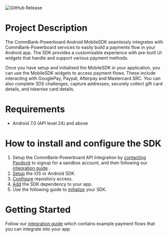 ![GitHub Release](https://img.shields.io/github/v/release/CommBank-PowerBoard/powerboard-android-mobile-sdk)

# Project Description

The CommBank-Powerboard Android MobileSDK seamlessly integrates with CommBank-Powerboard services to easily build a payments
flow in your Android app. The SDK provides a customisable experience with pre-built UI widgets that
handle and support various payment methods.

Once you have setup and initialised the MobileSDK in your application, you can use the MobileSDK
widgets to access payment flows. These include interacting with GooglePay, Paypal, Afterpay and Mastercard SRC. You can also
complete 3DS challenges, capture addresses, securely collect gift card details, and tokenise card
details.

# Requirements

- Android 7.0 (API level 24) and above

# How to install and configure the SDK

1. Setup the CommBank-Powerboard API Integration by [contacting Paydock](https://paydock.com/contact-us/) to
   signup for a sandbox account, and then following
   our [integration guide](https://docs.paydock.com/#getting-started) .
2. [Setup](https://github.com/PayDock/mobile-sdk-doc/blob/main/setup/installation.md#setup-the-paydock-android-sdk)
   the iOS or Android SDK.
3. [Configure](https://github.com/PayDock/mobile-sdk-doc/blob/main/setup/installation.md#step-1-configure-repository-access-1)
   repository access.
4. [Add](https://github.com/PayDock/mobile-sdk-doc/blob/main/setup/installation.md#step-2-add-sdk-dependency-1)
   the SDK dependency to your app.
5. Use the following guide
   to [initialize](https://github.com/PayDock/mobile-sdk-doc/blob/main/setup/initialise.md#initialize-the-android-sdk)
   your SDK.

# Getting Started

Follow
our [integration guide](https://github.com/PayDock/mobile-sdk-doc/blob/main/setup/integration.md)
which contains example payment flows that you can integrate into your app.
